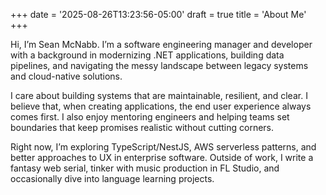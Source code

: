 +++
date = '2025-08-26T13:23:56-05:00'
draft = true
title = 'About Me'
+++


Hi, I’m Sean McNabb. I’m a software engineering manager and developer with a background in modernizing .NET applications, building data pipelines, and navigating the messy landscape between legacy systems and cloud-native solutions.

I care about building systems that are maintainable, resilient, and clear. I believe that, when creating applications, the end user experience always comes first. I also enjoy mentoring engineers and helping teams set boundaries that keep promises realistic without cutting corners.

Right now, I’m exploring TypeScript/NestJS, AWS serverless patterns, and better approaches to UX in enterprise software. Outside of work, I write a fantasy web serial, tinker with music production in FL Studio, and occasionally dive into language learning projects.

